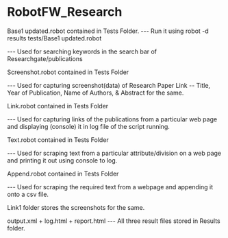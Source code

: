 # RobotFW_Research

Base1 updated.robot contained in Tests Folder. 
--- Run it using robot -d results tests/Base1 updated.robot

--- Used for searching keywords in the search bar of Researchgate/publications

Screenshot.robot contained in Tests Folder

--- Used for capturing screenshot(data) of Research Paper Link -- Title, Year of Publication, Name of Authors, & Abstract for the same.

Link.robot contained in Tests Folder

--- Used for capturing links of the publications from a particular web page and displaying (console) it in log file of the script running.

Text.robot contained in Tests Folder

--- Used for scraping text from a particular attribute/division on a web page and printing it out using console to log.

Append.robot contained in Tests Folder

--- Used for scraping the required text from a webpage and appending it onto a csv file.

Link1 folder stores the screenshots for the same.

output.xml + log.html + report.html --- All three result files stored in Results folder.
